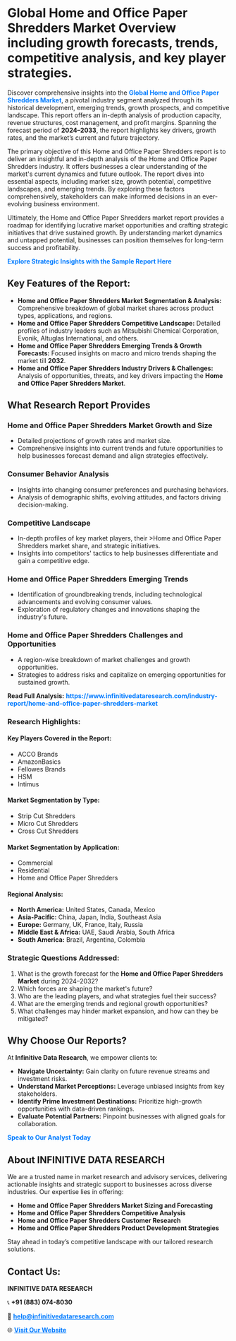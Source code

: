 <h1>Global Home and Office Paper Shredders Market Overview including growth forecasts, trends, competitive analysis, and key player strategies.</h1>
<p>
Discover comprehensive insights into the 
<a href="https://www.infinitivedataresearch.com/industry-report/home-and-office-paper-shredders-market" rel="dofollow" style="color: #007BFF; text-decoration: none;"><strong>Global Home and Office Paper Shredders Market</strong></a>, a pivotal industry segment analyzed through its historical development, emerging trends, growth prospects, and competitive landscape. This report offers an in-depth analysis of production capacity, revenue structures, cost management, and profit margins. Spanning the forecast period of <strong>2024–2033</strong>, the report highlights key drivers, growth rates, and the market’s current and future trajectory.
</p>
<p>
The primary objective of this Home and Office Paper Shredders report is to deliver an insightful and in-depth analysis of the Home and Office Paper Shredders industry. It offers businesses a clear understanding of the market's current dynamics and future outlook. The report dives into essential aspects, including market size, growth potential, competitive landscapes, and emerging trends. By exploring these factors comprehensively, stakeholders can make informed decisions in an ever-evolving business environment.
</p>
<p>
Ultimately, the Home and Office Paper Shredders market report provides a roadmap for identifying lucrative market opportunities and crafting strategic initiatives that drive sustained growth. By understanding market dynamics and untapped potential, businesses can position themselves for long-term success and profitability.
</p>
<p>
<a href="https://www.infinitivedataresearch.com/request-sample/reportId=111373" style="color: #007BFF; text-decoration: none;"><strong>Explore Strategic Insights with the Sample Report Here</strong></a>
</p>

<h2>Key Features of the Report:</h2>
<ul>
<li><strong>Home and Office Paper Shredders Market Segmentation & Analysis:</strong> Comprehensive breakdown of global market shares across product types, applications, and regions.</li>
<li><strong>Home and Office Paper Shredders Competitive Landscape:</strong> Detailed profiles of industry leaders such as Mitsubishi Chemical Corporation, Evonik, Altuglas International, and others.</li>
<li><strong>Home and Office Paper Shredders Emerging Trends & Growth Forecasts:</strong> Focused insights on macro and micro trends shaping the market till <strong>2032</strong>.</li>
<li><strong>Home and Office Paper Shredders Industry Drivers & Challenges:</strong> Analysis of opportunities, threats, and key drivers impacting the <strong>Home and Office Paper Shredders Market</strong>.</li>
</ul>

<h2>What Research Report Provides</h2>
<h3>Home and Office Paper Shredders Market Growth and Size</h3>
<ul>
<li>Detailed projections of growth rates and market size.</li>
<li>Comprehensive insights into current trends and future opportunities to help businesses forecast demand and align strategies effectively.</li>
</ul>

<h3>Consumer Behavior Analysis</h3>
<ul>
<li>Insights into changing consumer preferences and purchasing behaviors.</li>
<li>Analysis of demographic shifts, evolving attitudes, and factors driving decision-making.</li>
</ul>

<h3>Competitive Landscape</h3>
<ul>
<li>In-depth profiles of key market players, their >Home and Office Paper Shredders market share, and strategic initiatives.</li>
<li>Insights into competitors' tactics to help businesses differentiate and gain a competitive edge.</li>
</ul>

<h3>Home and Office Paper Shredders Emerging Trends</h3>
<ul>
<li>Identification of groundbreaking trends, including technological advancements and evolving consumer values.</li>
<li>Exploration of regulatory changes and innovations shaping the industry's future.</li>
</ul>

<h3>Home and Office Paper Shredders Challenges and Opportunities</h3>
<ul>
<li>A region-wise breakdown of market challenges and growth opportunities.</li>
<li>Strategies to address risks and capitalize on emerging opportunities for sustained growth.</li>
</ul>
<p><strong>Read Full Analysis:</strong> <a href="https://www.infinitivedataresearch.com/industry-report/home-and-office-paper-shredders-market" rel="dofollow" style="color: #007BFF; text-decoration: none;"><strong>https://www.infinitivedataresearch.com/industry-report/home-and-office-paper-shredders-market</strong></a></p>
<h3>Research Highlights:</h3>
<h4>Key Players Covered in the Report:</h4>
<ul><li>ACCO Brands</li><li>AmazonBasics</li><li>Fellowes Brands</li><li>HSM</li><li>Intimus</li></ul>
<h4>Market Segmentation by Type:</h4>
<ul><li>Strip Cut Shredders</li><li>Micro Cut Shredders</li><li>Cross Cut Shredders</li></ul>
<h4>Market Segmentation by Application:</h4>
<ul><li>Commercial</li><li>Residential</li><li>Home and Office Paper Shredders</li></ul>

<h4>Regional Analysis:</h4>
<ul>
<li><strong>North America:</strong> United States, Canada, Mexico</li>
<li><strong>Asia-Pacific:</strong> China, Japan, India, Southeast Asia</li>
<li><strong>Europe:</strong> Germany, UK, France, Italy, Russia</li>
<li><strong>Middle East & Africa:</strong> UAE, Saudi Arabia, South Africa</li>
<li><strong>South America:</strong> Brazil, Argentina, Colombia</li>
</ul>

<h3>Strategic Questions Addressed:</h3>
<ol>
<li>What is the growth forecast for the <strong>Home and Office Paper Shredders Market</strong> during 2024–2032?</li>
<li>Which forces are shaping the market's future?</li>
<li>Who are the leading players, and what strategies fuel their success?</li>
<li>What are the emerging trends and regional growth opportunities?</li>
<li>What challenges may hinder market expansion, and how can they be mitigated?</li>
</ol>

<h2>Why Choose Our Reports?</h2>
<p>At <strong>Infinitive Data Research</strong>, we empower clients to:</p>
<ul>
<li><strong>Navigate Uncertainty:</strong> Gain clarity on future revenue streams and investment risks.</li>
<li><strong>Understand Market Perceptions:</strong> Leverage unbiased insights from key stakeholders.</li>
<li><strong>Identify Prime Investment Destinations:</strong> Prioritize high-growth opportunities with data-driven rankings.</li>
<li><strong>Evaluate Potential Partners:</strong> Pinpoint businesses with aligned goals for collaboration.</li>
</ul>
<p><a href="https://www.infinitivedataresearch.com/industry-report/home-and-office-paper-shredders-market" rel="dofollow" style="color: #007BFF; text-decoration: none;"><strong>Speak to Our Analyst Today</strong></a></p>

<h2>About INFINITIVE DATA RESEARCH</h2>
<p>We are a trusted name in market research and advisory services, delivering actionable insights and strategic support to businesses across diverse industries. Our expertise lies in offering:</p>
<ul>
<li><strong>Home and Office Paper Shredders Market Sizing and Forecasting</strong></li>
<li><strong>Home and Office Paper Shredders Competitive Analysis</strong></li>
<li><strong>Home and Office Paper Shredders Customer Research</strong></li>
<li><strong>Home and Office Paper Shredders Product Development Strategies</strong></li>
</ul>
<p>Stay ahead in today’s competitive landscape with our tailored research solutions.</p>

<h2>Contact Us:</h2>
<p><strong>INFINITIVE DATA RESEARCH</strong></p>
<p>📞 <strong>+91 (883) 074-8030</strong></p>
<p>📧 <strong><a href="mailto:help@infinitivedataresearch.com" style="color: #007BFF;">help@infinitivedataresearch.com</a></strong></p>
<p>🌐 <strong><a href="https://www.infinitivedataresearch.com" rel="dofollow" style="color: #007BFF;">Visit Our Website</a></strong></p>